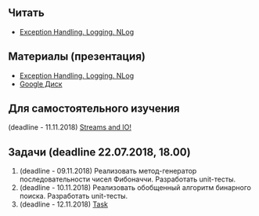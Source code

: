 ## Читать
- [Exception Handling. Logging. NLog](https://github.com/EPM-RD-NETLAB/.NET-Framework-modules/tree/master/M8.%20Exception%20Handling.%20Logging.%20NLog)

## Материалы (презентация)
- [Exception Handling. Logging. NLog](https://github.com/EPM-RD-NETLAB/.NET-Framework-modules/tree/master/M8.%20Exception%20Handling.%20Logging.%20NLog)
- [Google Диск](https://drive.google.com/drive/u/0/folders/1iHipvuu5dJefEMz9OxGWvxcxaMLvPuz-)

##  Для самостоятельного изучения
(deadline - 11.11.2018) [Streams and IO!](https://github.com/EPM-RD-NETLAB/.NET-Framework-modules/tree/master/M13.%20Streams%20and%20IO)

## Задачи (deadline 22.07.2018, 18.00)

1. (deadline - 09.11.2018) Реализовать метод-генератор последовательности чисел Фибоначчи. Разработать unit-тесты.
2. (deadline - 10.11.2018) Реализовать обобщенный алгоритм бинарного поиска. Разработать unit-тесты.
3. (deadline - 12.11.2018) [Task](https://github.com/EPM-RD-NETLAB/.NET-Framework-modules/tree/master/M13.%20Streams%20and%20IO)
